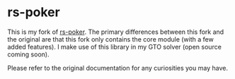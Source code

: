 # rs-poker

This is my fork of [rs-poker](https://github.com/elliottneilclark/rs-poker). The primary differences between this fork and the original are that this fork
only contains the core module (with a few added features). I make use of this
library in my GTO solver (open source coming soon).

Please refer to the original documentation for any curiosities you may have.
